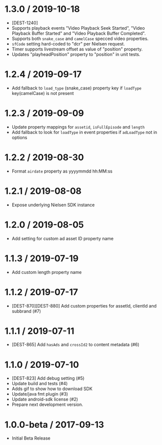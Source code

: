 1.3.0 / 2019-10-18
==================

  * [DEST-1240]
  * Supports playback events "Video Playback Seek Started", "Video Playback Buffer Started"   and "Video Playback Buffer Completed".
  * Supports both `snake_case` and `camelCase` specced video properties.
  * `sfCode` setting hard-coded to "dcr" per Nielsen request.
  * Timer supports livestream offset as value of "position" property.
  * Updates "playheadPosition" property to "position" in unit tests.

1.2.4 / 2019-09-17
==================

  * Add fallback to `load_type` (snake_case) property key if `loadType` key(camelCase) is not present

1.2.3 / 2019-09-09
==================

  * Update property mappings for `assetid`, `isFullEpisode` and `length`
  * Add fallback to look for `loadType` in event properties if `adLoadType` not in options

1.2.2 / 2019-08-30
==================

  * Format `airdate` property as yyyymmdd hh:MM:ss

1.2.1 / 2019-08-08
==================

  * Expose underlying Nielsen SDK instance

1.2.0 / 2019-08-05
==================

  * Add setting for custom ad asset ID property name

1.1.3 / 2019-07-19
==================

  * Add custom length property name

1.1.2 / 2019-07-17
==================

  * [DEST-870][DEST-880] Add custom properties for assetId, clientId and subbrand (#7)

1.1.1 / 2019-07-11
==================

  * [DEST-865] Add `hasAds` and `crossId2` to content metadata (#6)

1.1.0 / 2019-07-10
==================

  * [DEST-823] Add debug setting (#5)
  * Update build and tests (#4)
  * Adds gif to show how to download SDK
  * Update/java fmt plugin (#3)
  * Update android-sdk license (#2)
  * Prepare next development version.
  
1.0.0-beta / 2017-09-13
===================================

  * Initial Beta Release

